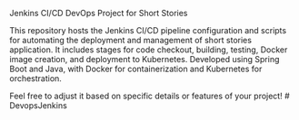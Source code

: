 Jenkins CI/CD DevOps Project for Short Stories

This repository hosts the Jenkins CI/CD pipeline configuration and scripts for automating the deployment and management of short stories application. It includes stages for code checkout, building, testing, Docker image creation, and deployment to Kubernetes. Developed using Spring Boot and Java, with Docker for containerization and Kubernetes for orchestration.

Feel free to adjust it based on specific details or features of your project!
#   D e v o p s J e n k i n s  
 